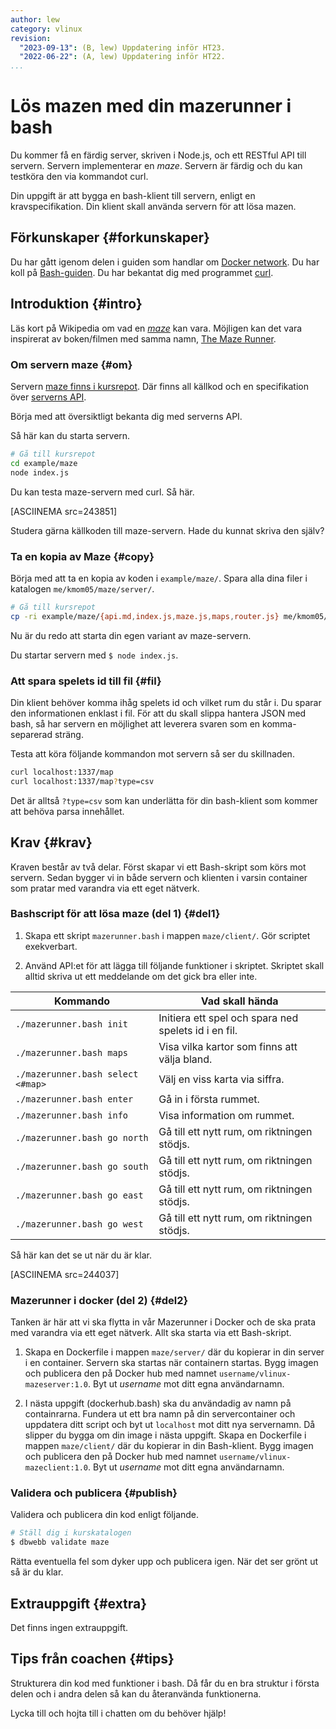 ```yaml
---
author: lew
category: vlinux
revision:
  "2023-09-13": (B, lew) Uppdatering inför HT23.
  "2022-06-22": (A, lew) Uppdatering inför HT22.
...
```


# Lös mazen med din mazerunner i bash

Du kommer få en färdig server, skriven i Node.js, och ett RESTful API till servern. Servern implementerar en _maze_. Servern är färdig och du kan testköra den via kommandot curl.

Din uppgift är att bygga en bash-klient till servern, enligt en kravspecifikation. Din klient skall använda servern för att lösa mazen.

<!--more-->

## Förkunskaper {#forkunskaper}

Du har gått igenom delen i guiden som handlar om [Docker network](guide/docker/docker-network).
Du har koll på [Bash-guiden](guide/kom-igang-med-bash).
Du har bekantat dig med programmet [curl](https://curl.haxx.se/).

## Introduktion {#intro}

Läs kort på Wikipedia om vad en [_maze_](https://en.wikipedia.org/wiki/Maze) kan vara. Möjligen kan det vara inspirerat av boken/filmen med samma namn, [The Maze Runner](https://sv.wikipedia.org/wiki/The_Maze_Runner).

<!--
Så här kan det se ut när du löser mazen med ditt skript.

[ASCIINEMA src=244037]

Så kan det alltså se ut. -->

### Om servern maze {#om}

Servern [maze finns i kursrepot](https://github.com/dbwebb-se/vlinux/tree/master/example/maze). Där finns all källkod och en specifikation över [serverns API](https://github.com/dbwebb-se/vlinux/blob/master/example/maze/api.md).

Börja med att översiktligt bekanta dig med serverns API.

Så här kan du starta servern.

```bash
# Gå till kursrepot
cd example/maze
node index.js
```

Du kan testa maze-servern med curl. Så här.

[ASCIINEMA src=243851]

Studera gärna källkoden till maze-servern. Hade du kunnat skriva den själv?

### Ta en kopia av Maze {#copy}

Börja med att ta en kopia av koden i `example/maze/`. Spara alla dina filer i katalogen `me/kmom05/maze/server/`.

```bash
# Gå till kursrepot
cp -ri example/maze/{api.md,index.js,maze.js,maps,router.js} me/kmom05/maze/server/
```

Nu är du redo att starta din egen variant av maze-servern.

Du startar servern med `$ node index.js`.

### Att spara spelets id till fil {#fil}

Din klient behöver komma ihåg spelets id och vilket rum du står i. Du sparar den informationen enklast i fil. För att du skall slippa hantera JSON med bash, så har servern en möjlighet att leverera svaren som en komma-separerad sträng.

Testa att köra följande kommandon mot servern så ser du skillnaden.

```bash
curl localhost:1337/map
curl localhost:1337/map?type=csv
```

Det är alltså `?type=csv` som kan underlätta för din bash-klient som kommer att behöva parsa innehållet.

## Krav {#krav}

Kraven består av två delar. Först skapar vi ett Bash-skript som körs mot servern. Sedan bygger vi in både servern och klienten i varsin container som pratar med varandra via ett eget nätverk.

### Bashscript för att lösa maze (del 1) {#del1}

1. Skapa ett skript `mazerunner.bash` i mappen `maze/client/`. Gör scriptet exekverbart.

1. Använd API:et för att lägga till följande funktioner i skriptet. Skriptet skall alltid skriva ut ett meddelande om det gick bra eller inte.

| Kommando                          | Vad skall hända                                      |
| --------------------------------- | ---------------------------------------------------- |
| `./mazerunner.bash init`          | Initiera ett spel och spara ned spelets id i en fil. |
| `./mazerunner.bash maps`          | Visa vilka kartor som finns att välja bland.         |
| `./mazerunner.bash select <#map>` | Välj en viss karta via siffra.                       |
| `./mazerunner.bash enter`         | Gå in i första rummet.                               |
| `./mazerunner.bash info`          | Visa information om rummet.                          |
| `./mazerunner.bash go north`      | Gå till ett nytt rum, om riktningen stödjs.          |
| `./mazerunner.bash go south`      | Gå till ett nytt rum, om riktningen stödjs.          |
| `./mazerunner.bash go east`       | Gå till ett nytt rum, om riktningen stödjs.          |
| `./mazerunner.bash go west`       | Gå till ett nytt rum, om riktningen stödjs.          |

Så här kan det se ut när du är klar.

[ASCIINEMA src=244037]

### Mazerunner i docker (del 2) {#del2}

Tanken är här att vi ska flytta in vår Mazerunner i Docker och de ska prata med varandra via ett eget nätverk. Allt ska starta via ett Bash-skript.

1. Skapa en Dockerfile i mappen `maze/server/` där du kopierar in din server i en container. Servern ska startas när containern startas. Bygg imagen och publicera den på Docker hub med namnet `username/vlinux-mazeserver:1.0`. Byt ut _username_ mot ditt egna användarnamn.

1. I nästa uppgift (dockerhub.bash) ska du användadig av namn på containrarna. Fundera ut ett bra namn på din servercontainer och uppdatera ditt script och byt ut `localhost` mot ditt nya servernamn. Då slipper du bygga om din image i nästa uppgift. Skapa en Dockerfile i mappen `maze/client/` där du kopierar in din Bash-klient. Bygg imagen och publicera den på Docker hub med namnet `username/vlinux-mazeclient:1.0`. Byt ut _username_ mot ditt egna användarnamn.

### Validera och publicera {#publish}

Validera och publicera din kod enligt följande.

```bash
# Ställ dig i kurskatalogen
$ dbwebb validate maze
```

Rätta eventuella fel som dyker upp och publicera igen. När det ser grönt ut så är du klar.

## Extrauppgift {#extra}

Det finns ingen extrauppgift.

## Tips från coachen {#tips}

Strukturera din kod med funktioner i bash. Då får du en bra struktur i första delen och i andra delen så kan du återanvända funktionerna.

Lycka till och hojta till i chatten om du behöver hjälp!
